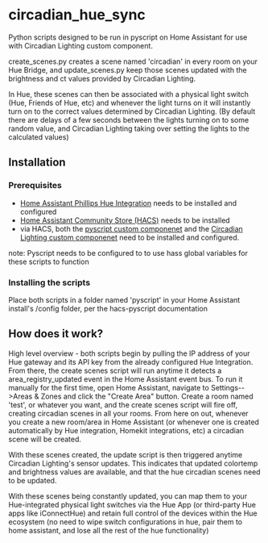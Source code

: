 # circadian_hue_sync
Python scripts designed to be run in pyscript on Home Assistant for use with Circadian Lighting custom component.

create_scenes.py creates a scene named 'circadian' in every room on your Hue Bridge, and update_scenes.py keep those scenes updated with the brightness and ct values provided by Circadian Lighting. 

In Hue, these scenes can then be associated with a physical light switch (Hue, Friends of Hue, etc) and whenever the light turns on it will instantly turn on to the correct values determined by Circadian Lighting. (By default there are delays of a few seconds between the lights turning on to some random value, and Circadian Lighting taking over setting the lights to the calculated values)

## Installation 
### Prerequisites
- [Home Assistant Phillips Hue Integration](https://www.home-assistant.io/integrations/hue/) needs to be installed and configured 
- [Home Assistant Community Store (HACS)](https://hacs.xyz/) needs to be installed
- via HACS, both the [pyscript custom componenet](https://hacs-pyscript.readthedocs.io/en/latest/installation.html#option-1-hacs) and the [Circadian Lighting custom componenet](https://github.com/claytonjn/hass-circadian_lighting) need to be installed and configured. 

note: Pyscript needs to be configured to to use hass global variables for these scripts to function

### Installing the scripts
Place both scripts in a folder named 'pyscript' in your Home Assistant install's /config folder, per the hacs-pyscript documentation

## How does it work? 

High level overview - both scripts begin by pulling the IP address of your Hue gateway and its API key from the already configured Hue Integration. From there, the create scenes script will run anytime it detects a area_registry_updated event in the Home Assistant event bus. To run it manually for the first time, open Home Assistant, navigate to Settings-->Areas & Zones and click the "Create Area" button. Create a room named 'test', or whatever you want, and the create scenes script will fire off, creating circadian scenes in all your rooms. From here on out, whenever you create a new room/area in Home Assistant (or whenever one is created automatically by Hue integration, Homekit integrations, etc) a circadian scene will be created. 

With these scenes created, the update script is then triggered anytime Circadian Lighting's sensor updates. This indicates that updated colortemp and brightness values are available, and that the hue circadian scenes need to be updated. 

With these scenes being constantly updated, you can map them to your Hue-integrated physical light switches via the Hue App (or third-party Hue apps like iConnectHue) and retain full control of the devices within the Hue ecosystem (no need to wipe switch configurations in hue, pair them to home assistant, and lose all the rest of the hue functionality)
